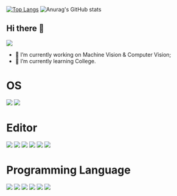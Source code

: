 [![Top Langs](https://github-readme-stats.vercel.app/api/top-langs/?username=QinfendeDD&layout=compact)](https://github.com/aQinfendeDD/github-readme-stats)
![Anurag's GitHub stats](https://github-readme-stats.vercel.app/api?username=QinfendeDD&show_icons=true&theme=dracula)

## Hi there 👋
![](https://visitor-badge.glitch.me/badge?page_id=QinfendeDD.readme)
- 🔭 I’m currently working on Machine Vision & Computer Vision;
- 🌱 I’m currently learning College.
# OS
[![](https://img.shields.io/badge/OS-Arch%20Linux-33aadd?style=flat-square&logo=arch-linux&logoColor=ffffff)](https://www.archlinux.org/)
[![](https://img.shields.io/badge/OS-%20Ubuntu-33aadd?style=flat-square&logo=Ubuntu&logoColor=ffffff)](https://www.archlinux.org/)

# Editor
[![](https://img.shields.io/badge/Pycharm-f5010c?style=flat-square&logo=Pycharm&logoColor=ffffff)](https://www.apple.com/)
[![](https://img.shields.io/badge/IntelliJ-IDEA-f5010c?style=flat-square&logo=IntelliJ-IDEA&logoColor=ffffff)](https://www.apple.com/)
[![](https://img.shields.io/badge/QT-f5010c?style=flat-square&logo=QT&logoColor=ffffff)](https://www.apple.com/)
[![](https://img.shields.io/badge/Jupyter-f5010c?style=flat-square&logo=Jupyter&logoColor=ffffff)](https://www.apple.com/)
[![](https://img.shields.io/badge/WebStorm-f5010c?style=flat-square&logo=WebStorm&logoColor=ffffff)](https://www.apple.com/)
[![](https://img.shields.io/badge/Visual-Studio-Code-f5010c?style=flat-square&logo=Visual-Studio-Code&logoColor=ffffff)](https://www.apple.com/)

# Programming Language
[![](https://img.shields.io/badge/-Java-007396?style=flat-square&logo=java&logoColor=ffffff)](https://reactjs.org/)
[![](https://img.shields.io/badge/-Python-007396?style=flat-square&logo=Python&logoColor=ffffff)](https://reactjs.org/)
[![](https://img.shields.io/badge/-GO-007396?style=flat-square&logo=GO&logoColor=ffffff)](https://reactjs.org/)
[![](https://img.shields.io/badge/-JavaScript-007396?style=flat-square&logo=JavaScript&logoColor=ffffff)](https://reactjs.org/)
[![](https://img.shields.io/badge/-R-007396?style=flat-square&logo=R&logoColor=ffffff)](https://reactjs.org/)
[![](https://img.shields.io/badge/-C++-007396?style=flat-square&logo=C&logoColor=ffffff)](https://reactjs.org/)
